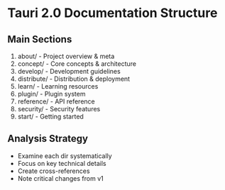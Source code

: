 # Tauri 2.0 Documentation Structure

## Main Sections
1. about/ - Project overview & meta
2. concept/ - Core concepts & architecture
3. develop/ - Development guidelines
4. distribute/ - Distribution & deployment
5. learn/ - Learning resources
6. plugin/ - Plugin system
7. reference/ - API reference
8. security/ - Security features
9. start/ - Getting started

## Analysis Strategy
- Examine each dir systematically
- Focus on key technical details
- Create cross-references
- Note critical changes from v1